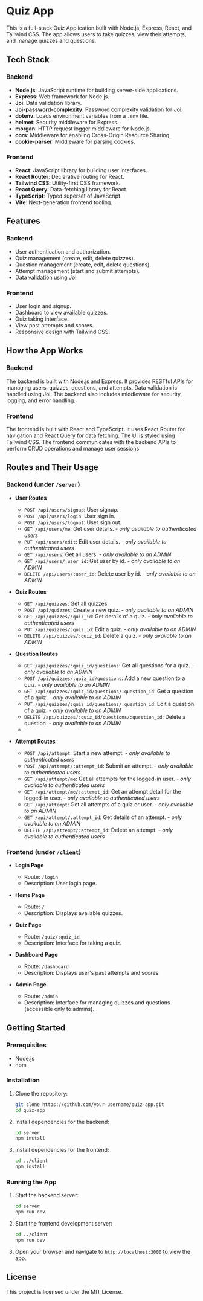# Quiz App

This is a full-stack Quiz Application built with Node.js, Express, React, and Tailwind CSS. The app allows users to take quizzes, view their attempts, and manage quizzes and questions.

## Tech Stack

### Backend
- **Node.js**: JavaScript runtime for building server-side applications.
- **Express**: Web framework for Node.js.
- **Joi**: Data validation library.
- **Joi-password-complexity**: Password complexity validation for Joi.
- **dotenv**: Loads environment variables from a `.env` file.
- **helmet**: Security middleware for Express.
- **morgan**: HTTP request logger middleware for Node.js.
- **cors**: Middleware for enabling Cross-Origin Resource Sharing.
- **cookie-parser**: Middleware for parsing cookies.

### Frontend
- **React**: JavaScript library for building user interfaces.
- **React Router**: Declarative routing for React.
- **Tailwind CSS**: Utility-first CSS framework.
- **React Query**: Data-fetching library for React.
- **TypeScript**: Typed superset of JavaScript.
- **Vite**: Next-generation frontend tooling.

## Features

### Backend
- User authentication and authorization.
- Quiz management (create, edit, delete quizzes).
- Question management (create, edit, delete questions).
- Attempt management (start and submit attempts).
- Data validation using Joi.

### Frontend
- User login and signup.
- Dashboard to view available quizzes.
- Quiz taking interface.
- View past attempts and scores.
- Responsive design with Tailwind CSS.

## How the App Works

### Backend
The backend is built with Node.js and Express. It provides RESTful APIs for managing users, quizzes, questions, and attempts. Data validation is handled using Joi. The backend also includes middleware for security, logging, and error handling.

### Frontend
The frontend is built with React and TypeScript. It uses React Router for navigation and React Query for data fetching. The UI is styled using Tailwind CSS. The frontend communicates with the backend APIs to perform CRUD operations and manage user sessions.

## Routes and Their Usage

### Backend (under `/server`)

- **User Routes**
  - `POST /api/users/signup`: User signup.
  - `POST /api/users/login`: User sign in.
  - `POST /api/users/logout`: User sign out.
  - `GET /api/users/me`: Get user details. - *only available to authenticated users*
  - `PUT /api/users/edit`: Edit user details. - *only available to authenticated users*
  - `GET /api/users`: Get all users. - *only available to an ADMIN*
  - `GET /api/users/:user_id`: Get user by id. - *only available to an ADMIN*
  - `DELETE /api/users/:user_id`: Delete user by id. - *only available to an ADMIN*

- **Quiz Routes**
  - `GET /api/quizzes`: Get all quizzes.
  - `POST /api/quizzes`: Create a new quiz. - *only available to an ADMIN*
  - `GET /api/quizzes/:quiz_id`: Get details of a quiz. - *only available to authenticated users*
  - `PUT /api/quizzes/:quiz_id`: Edit a quiz. - *only available to an ADMIN*
  - `DELETE /api/quizzes/:quiz_id`: Delete a quiz. - *only available to an ADMIN*

- **Question Routes**
  - `GET /api/quizzes/:quiz_id/questions`: Get all questions for a quiz. - *only available to an ADMIN*
  - `POST /api/quizzes/:quiz_id/questions`: Add a new question to a quiz. - *only available to an ADMIN*
  - `GET /api/quizzes/:quiz_id/questions/:question_id`: Get a question of a quiz. - *only available to an ADMIN*
  - `PUT /api/quizzes/:quiz_id/questions/:question_id`: Edit a question of a quiz. - *only available to an ADMIN*
  - `DELETE /api/quizzes/:quiz_id/questions/:question_id`: Delete a question. - *only available to an ADMIN*
  - 

- **Attempt Routes**
  - `POST /api/attempt`: Start a new attempt. - *only available to authenticated users*
  - `POST /api/attempt/:attempt_id`: Submit an attempt. - *only available to authenticated users*
  - `GET /api/attempt/me`: Get all attempts for the logged-in user. - *only available to authenticated users*
  - `GET /api/attempt/me/:attempt_id`: Get an attempt detail for the logged-in user. - *only available to authenticated users*
  - `GET /api/attempt`: Get all attempts of a quiz or user. - *only available to an ADMIN*
  - `GET /api/attempt/:attempt_id`: Get details of an attempt. - *only available to an ADMIN*
  - `DELETE /api/attempt/:attempt_id`: Delete an attempt. - *only available to authenticated users*

### Frontend (under `/client`)

- **Login Page**
  - Route: `/login`
  - Description: User login page.

- **Home Page**
  - Route: `/`
  - Description: Displays available quizzes.

- **Quiz Page**
  - Route: `/quiz/:quiz_id`
  - Description: Interface for taking a quiz.

- **Dashboard Page**
  - Route: `/dashboard`
  - Description: Displays user's past attempts and scores.

- **Admin Page**
  - Route: `/admin`
  - Description: Interface for managing quizzes and questions (accessible only to admins).

## Getting Started

### Prerequisites
- Node.js
- npm

### Installation

1. Clone the repository:
   ```bash
   git clone https://github.com/your-username/quiz-app.git
   cd quiz-app
   ```

2. Install dependencies for the backend:
   ```bash
   cd server
   npm install
   ```

3. Install dependencies for the frontend:
   ```bash
   cd ../client
   npm install
   ```

### Running the App

1. Start the backend server:
   ```bash
   cd server
   npm run dev
   ```

2. Start the frontend development server:
   ```bash
   cd ../client
   npm run dev
   ```

3. Open your browser and navigate to `http://localhost:3000` to view the app.

## License

This project is licensed under the MIT License.
